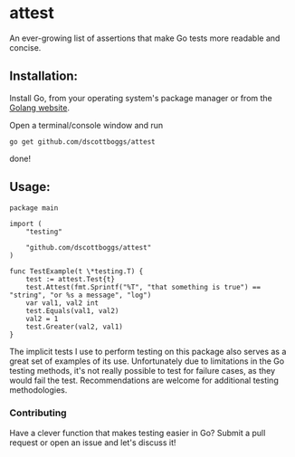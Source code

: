 # attest
An ever-growing list of assertions that make Go tests more readable and concise.

## Installation:
Install Go, from your operating system's package manager or from the [Golang website](https://golang.org/dl/).

Open a terminal/console window and run

`go get github.com/dscottboggs/attest`

done!

## Usage:
    package main

    import (
        "testing"

        "github.com/dscottboggs/attest"
    )

    func TestExample(t \*testing.T) {
        test := attest.Test{t}
        test.Attest(fmt.Sprintf("%T", "that something is true") == "string", "or %s a message", "log")
        var val1, val2 int
        test.Equals(val1, val2)
        val2 = 1
        test.Greater(val2, val1)
    }

The implicit tests I use to perform testing on this package also serves as a great
set of examples of its use. Unfortunately due to limitations in the Go testing
methods, it's not really possible to test for failure cases, as they would fail
the test. Recommendations are welcome for additional testing methodologies.

### Contributing
Have a clever function that makes testing easier in Go? Submit a pull request or open an issue and let's discuss it!
